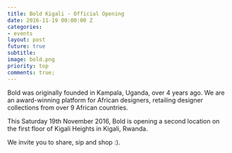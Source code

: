 ```yaml
---
title: Bold Kigali - Official Opening
date: 2016-11-19 00:00:00 Z
categories:
- events
layout: post
future: true
subtitle: 
image: bold.png
priority: top
comments: true;
---
```


Bold was originally founded in Kampala, Uganda, over 4 years ago. We are an award-winning platform for African designers, retailing designer collections from over 9 African countries.

This Saturday 19th November 2016, Bold is opening a second location on the first floor of Kigali Heights in Kigali, Rwanda.

We invite you to share, sip and shop :).
